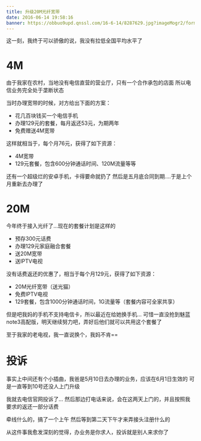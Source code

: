 ```yaml
---
title: 升级20M光纤宽带
date: 2016-06-14 19:58:16
banner: https://obbuo9upd.qnssl.com/16-6-14/8287629.jpg?imageMogr2/format/webp
---
```

这一刻，我终于可以骄傲的说，我没有拉低全国平均水平了
<!--more-->

# 4M

由于我家在农村，当地没有电信直营的营业厅，只有一个合作承包的店面
所以电信业务完全处于垄断状态

当时办理宽带的时候，对方给出下面的方案：

- 花几百块钱买一个电信手机
- 办理129元的套餐，每月返还53元，为期两年
- 免费赠送4M宽带

这样就相当于，每个月76元，获得了如下资源：

- 4M宽带
- 129元套餐，包含600分钟通话时间、120M流量等等

还有一个超级烂的安卓手机，卡得要命就扔了
然后是五月底合同到期....于是上个月重新去办理了

# 20M

今年终于接入光纤了...现在的套餐计划是这样的

- 预存300元话费
- 办理129元家庭融合套餐
- 送20M宽带
- 送IPTV电视

没有话费返还的优惠了，相当于每个月129元，获得了如下资源：

- 20M光纤宽带（送光猫）
- 免费IPTV电视
- 129套餐，包含1000分钟通话时间，1G流量等（套餐内容可全家共享）

但是吧我妈的手机不支持电信卡，所以最近在给她换手机...
可惜一直没抢到魅蓝note3高配版，明天继续努力吧，弄好后他们就可以共用这个套餐了

至于我家的老电视，我一直说换个，我妈不肯==


# 投诉

事实上中间还有个小插曲，我爸是5月10日去办理的业务，应该在6月1日生效的
可是一直等到10号还没人上门升级

我就去电信官网投诉了...
然后那边打电话来说，会在这两天上门的，并且按照我要求的返还一部分话费

牵线什么的，搞了一个上午
然后等到第二天下午才来弄接头注册什么的

从这件事我愈发深刻的觉得，办业务是你求人，投诉就是别人来求你了
